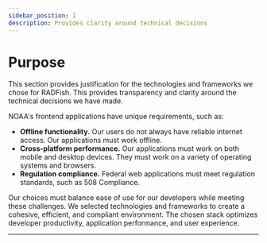 ```yaml
---
sidebar_position: 1
description: Provides clarity around technical decisions
---
```


# Purpose

This section provides justification for the technologies and frameworks we chose for RADFish. This provides transparency and clarity around the technical decisions we have made.

NOAA's frontend applications have unique requirements, such as:

- **Offline functionality.** Our users do not always have reliable internet access. Our applications must work offline.
- **Cross-platform performance.** Our applications must work on both mobile and desktop devices. They must work on a variety of operating systems and browsers. 
- **Regulation compliance.** Federal web applications must meet regulation standards, such as 508 Compliance.

Our choices must balance ease of use for our developers while meeting these challenges. We selected technologies and frameworks to create a cohesive, efficient, and compliant environment. The chosen stack optimizes developer productivity, application performance, and user experience. 

---
